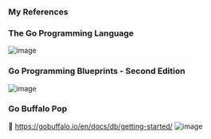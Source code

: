 ### My References 

### The Go Programming Language
![image](https://user-images.githubusercontent.com/71112317/113577860-85bb5c80-9654-11eb-844e-382743da2850.png)

### Go Programming Blueprints - Second Edition
![image](https://user-images.githubusercontent.com/71112317/113577930-a4b9ee80-9654-11eb-83d9-07583ff44ed5.png)

### Go Buffalo Pop
🔗 https://gobuffalo.io/en/docs/db/getting-started/
![image](https://user-images.githubusercontent.com/71112317/113578106-de8af500-9654-11eb-809c-a0ef8fc9e275.png)
